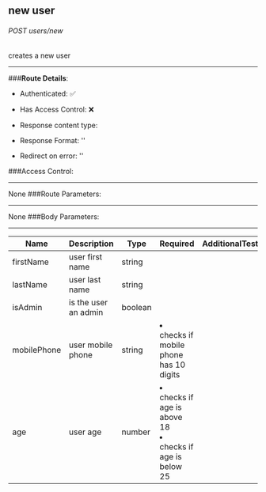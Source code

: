 ## new user
###### POST users/new
creates a new user
___

###**Route Details**:

* Authenticated: ✅

* Has Access Control: ❌

* Response content type:

* Response Format: ''

* Redirect on error: ''

###Access Control:
___
None
###Route Parameters:
___
None
###Body Parameters:
___
|  Name | Description | Type | Required | AdditionalTests  |
|  --- | --- | --- | --- | ---  |
| firstName  |  user first name  |  string  |   |
| lastName  |  user last name  |  string  |   |
| isAdmin  |  is the user an admin  |  boolean  |   |
| mobilePhone  |  user mobile phone  |  string  |  <li> checks if mobile phone has 10 digits |
| age  |  user age  |  number  |  <li> checks if age is above 18<br><li> checks if age is below 25 |
